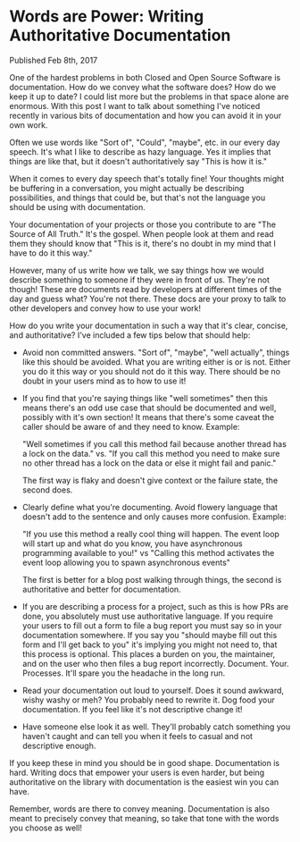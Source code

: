 # Words are Power: Writing Authoritative Documentation
Published Feb 8th, 2017

One of the hardest problems in both Closed and Open Source Software is
documentation. How do we convey what the software does? How do we keep it up to
date? I could list more but the problems in that space alone are enormous. With
this post I want to talk about something I've noticed recently in various bits
of documentation and how you can avoid it in your own work.

Often we use words like "Sort of", "Could", "maybe", etc. in our every day
speech. It's what I like to describe as hazy language. Yes it implies that
things are like that, but it doesn't authoritatively say "This is how it is."

When it comes to every day speech that's totally fine! Your thoughts might be
buffering in a conversation, you might actually be describing possibilities, and
things that could be, but that's not the language you should be using with
documentation.

Your documentation of your projects or those you contribute to are "The Source
of All Truth." It's the gospel. When people look at them and read them they
should know that "This is it, there's no doubt in my mind that I have to do it
this way."

However, many of us write how we talk, we say things how we would describe
something to someone if they were in front of us. They're not though! These are
documents read by developers at different times of the day and guess what?
You're not there. These docs are your proxy to talk to other developers and
convey how to use your work!

How do you write your documentation in such a way that it's clear, concise, and
authoritative? I've included a few tips below that should help:

- Avoid non committed answers. "Sort of", "maybe", "well actually", things like
  this should be avoided. What you are writing either is or is not. Either you
  do it this way or you should not do it this way. There should be no doubt in
  your users mind as to how to use it!
- If you find that you're saying things like "well sometimes" then this means
  there's an odd use case that should be documented and well, possibly with it's
  own section! It means that there's some caveat the caller should be aware of
  and they need to know. Example:

  "Well sometimes if you call this method fail because another thread has a lock
  on the data." vs. "If you call this method you need to make sure no other
  thread has a lock on the data or else it might fail and panic."

  The first way is flaky and doesn't give context or the failure state, the
  second does.
- Clearly define what you're documenting. Avoid flowery language that doesn't
  add to the sentence and only causes more confusion. Example:

  "If you use this method a really cool thing will happen. The event loop will
  start up and what do you know, you have asynchronous programming available to
  you!" vs "Calling this method activates the event loop allowing you to spawn
  asynchronous events"

  The first is better for a blog post walking through things, the second is
  authoritative and better for documentation.
- If you are describing a process for a project, such as this is how PRs are
  done, you absolutely must use authoritative language. If you require your
  users to fill out a form to file a bug report you must say so in your
  documentation somewhere. If you say you "should maybe fill out this form and
  I'll get back to you" it's implying you might not need to, that this process
  is optional. This places a burden on you, the maintainer, and on the user who
  then files a bug report incorrectly. Document. Your. Processes. It'll spare
  you the headache in the long run.
- Read your documentation out loud to yourself. Does it sound awkward, wishy
  washy or meh? You probably need to rewrite it. Dog food your documentation. If
  you feel like it's not descriptive change it!
- Have someone else look it as well. They'll probably catch something you
  haven't caught and can tell you when it feels to casual and not descriptive
  enough.

If you keep these in mind you should be in good shape. Documentation is hard.
Writing docs that empower your users is even harder, but being authoritative on
the library with documentation is the easiest win you can have.

Remember, words are there to convey meaning. Documentation is also meant to
precisely convey that meaning, so take that tone with the words you choose as
well!
